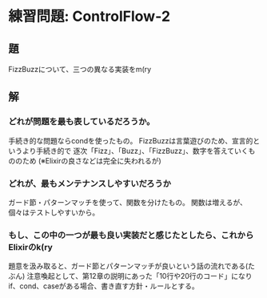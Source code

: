 # 練習問題: ControlFlow-2

## 題

FizzBuzzについて、三つの異なる実装をm(ry

## 解

### どれが問題を最も表しているだろうか。

手続き的な問題ならcondを使ったもの。
FizzBuzzは言葉遊びのため、宣言的というより手続き的で
逐次「Fizz」、「Buzz」、「FizzBuzz」、数字を答えていくもののため
(※Elixirの良さなどは完全に失われるが)

### どれが、最もメンテナンスしやすいだろうか

ガード節・パターンマッチを使って、関数を分けたもの。
関数は増えるが、個々はテストしやすいから。

### もし、この中の一つが最も良い実装だと感じたとしたら、これからElixirのk(ry

題意を汲み取ると、ガード節とパターンマッチが良いという話の流れである(たぶん)
注意喚起として、第12章の説明にあった「10行や20行のコード」になり
if、cond、caseがある場合、書き直す方針・ルールとする。

